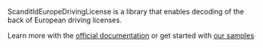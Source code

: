 ScanditIdEuropeDrivingLicense is a library that enables decoding of the back of European driving licenses.

Learn more with the [official documentation](https://docs.scandit.com/) or get started with [our samples](https://github.com/Scandit/datacapture-cordova-samples)

